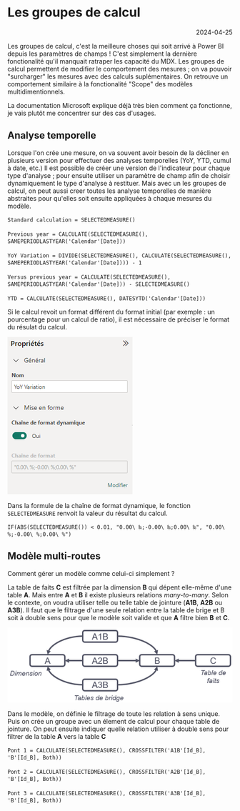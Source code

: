# Les groupes de calcul

<p style="text-align: right;">2024-04-25</p>

Les groupes de calcul, c'est la meilleure choses qui soit arrivé à Power BI depuis les paramètres de champs ! C'est simplement la dernière fonctionalité qu'il manquait ratraper les capacité du MDX.
Les groupes de calcul permettent de modifier le comportement des mesures ; on va pouvoir "surcharger" les mesures avec des calculs suplémentaires. On retrouve un comportement similaire à la fonctionalité "Scope" des modèles multidimentionnels.

La documentation Microsoft explique déjà très bien comment ça fonctionne, je vais plutôt me concentrer sur des cas d'usages.

## Analyse temporelle

Lorsque l'on crée une mesure, on va souvent avoir besoin de la décliner en plusieurs version pour effectuer des analyses temporelles (YoY, YTD, cumul à date, etc.)
Il est possible de créer une version de l'indicateur pour chaque type d'analyse ; pour ensuite utiliser un paramètre de champ afin de choisir dynamiquement le type d'analyse à restituer.
Mais avec un les groupes de calcul, on peut aussi creer toutes les analyse temporelles de manière abstraites pour qu'elles soit ensuite appliquées à chaque mesures du modèle.

```dax
Standard calculation = SELECTEDMEASURE()

Previous year = CALCULATE(SELECTEDMEASURE(), SAMEPERIODLASTYEAR('Calendar'[Date]))

YoY Variation = DIVIDE(SELECTEDMEASURE(), CALCULATE(SELECTEDMEASURE(), SAMEPERIODLASTYEAR('Calendar'[Date]))) - 1

Versus previous year = CALCULATE(SELECTEDMEASURE(), SAMEPERIODLASTYEAR('Calendar'[Date])) - SELECTEDMEASURE()

YTD = CALCULATE(SELECTEDMEASURE(), DATESYTD('Calendar'[Date]))
```

Si le calcul revoit un format différent du format initial (par exemple : un pourcentage pour un calcul de ratio), il est nécessaire de préciser le format du résulat du calcul.

![image](/Images/20240425-calculation-group/dynamic-format.png)

Dans la formule de la chaîne de format dynamique, le fonction ```SELECTEDMEASURE``` renvoit la valeur du résultat du calcul.

```dax
IF(ABS(SELECTEDMEASURE()) < 0.01, "0.00\ ‰;-0.00\ ‰;0.00\ ‰", "0.00\ %;-0.00\ %;0.00\ %")
```

## Modèle multi-routes

Comment gérer un modèle comme celui-ci simplement ?

La table de faits **C** est filtrée par la dimension **B** qui dépent elle-même d'une table **A**. Mais entre **A** et **B** il existe plusieurs relations *many-to-many*. Selon le contexte, on voudra utiliser telle ou telle table de jointure (**A1B**, **A2B** ou **A3B**).
Il faut que le filtrage d'une seule relation entre la table de brige et B soit à double sens pour que le modèle soit valide et que **A** filtre bien **B** et **C**.

![image](/Images/20240425-calculation-group/multiroute-diagram.png)

Dans le modèle, on définie le filtrage de toute les relation à sens unique. 
Puis on crée un groupe avec un élement de calcul pour chaque table de jointure. On peut ensuite indiquer quelle relation utiliser à double sens pour filtrer de la table **A** vers la table **C**

```dax
Pont 1 = CALCULATE(SELECTEDMEASURE(), CROSSFILTER('A1B'[Id_B], 'B'[Id_B], Both))

Pont 2 = CALCULATE(SELECTEDMEASURE(), CROSSFILTER('A2B'[Id_B], 'B'[Id_B], Both))

Pont 3 = CALCULATE(SELECTEDMEASURE(), CROSSFILTER('A3B'[Id_B], 'B'[Id_B], Both))
```